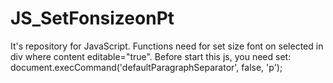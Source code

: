 # JS_SetFonsizeonPt
It's repository for JavaScript. Functions need for set size font on selected in div where content editable="true". 
Before start this js, you need set: document.execCommand('defaultParagraphSeparator', false, 'p');
